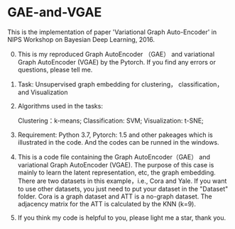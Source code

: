# GAE-and-VGAE
This is the implementation of paper 'Variational Graph Auto-Encoder' in NIPS Workshop on Bayesian Deep Learning, 2016. 

0. This is my reproduced Graph AutoEncoder （GAE） and variational Graph AutoEncoder (VGAE) by the Pytorch. If you find any errors or questions, please tell me.

1. Task: Unsupervised graph embedding for clustering， classification， and Visualization

2. Algorithms used in the tasks:

      Clustering：k-means; 
      Classification: SVM; 
      Visualization: t-SNE;

3. Requirement: Python 3.7, Pytorch: 1.5 and other pakeages which is illustrated in the code. And the codes can be runned in the windows.

4. This is a code file containing the Graph AutoEncoder（GAE） and variational Graph AutoEncoder (VGAE). 
The purpose of this case is mainly to learn the latent representation, etc, the graph embedding. There are two datasets in this example，i.e., Cora and Yale. If you want to use other datasets, you just need to put your dataset in the "Dataset" folder. Cora is a graph dataset and ATT is a no-graph dataset. The adjacency matrix for the ATT is calculated by the KNN (k=9).

5. If you think my code is helpful to you, please light me a star, thank you.
